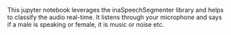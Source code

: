 This jupyter notebook leverages the inaSpeechSegmenter library and helps to classify the audio real-time. 
It listens through your microphone and says if a male is speaking or female, it is music or noise etc.
